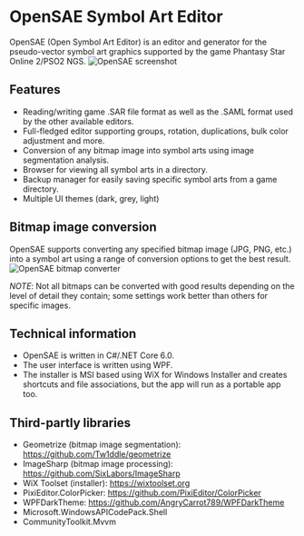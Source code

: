# OpenSAE Symbol Art Editor
OpenSAE (Open Symbol Art Editor) is an editor and generator for the pseudo-vector symbol art graphics supported by the game Phantasy Star Online 2/PSO2 NGS.
![OpenSAE screenshot](https://github.com/kodemum/OpenSAE/assets/72192505/25475a1f-e24e-4ebd-bd5f-b22828aa0363)


## Features
* Reading/writing game .SAR file format as well as the .SAML format used by the other available editors.
* Full-fledged editor supporting groups, rotation, duplications, bulk color adjustment and more.
* Conversion of any bitmap image into symbol arts using image segmentation analysis.
* Browser for viewing all symbol arts in a directory.
* Backup manager for easily saving specific symbol arts from a game directory.
* Multiple UI themes (dark, grey, light)

## Bitmap image conversion
OpenSAE supports converting any specified bitmap image (JPG, PNG, etc.) into a symbol art using a range of conversion options to get the best result.
![OpenSAE bitmap converter](https://github.com/kodemum/OpenSAE/assets/72192505/bd1e621d-dae9-48a6-ac55-4d11df9d955e)

*NOTE*: Not all bitmaps can be converted with good results depending on the level of detail they contain; some settings work better than others for specific images.

## Technical information
* OpenSAE is written in C#/.NET Core 6.0.
* The user interface is written using WPF.
* The installer is MSI based using WiX for Windows Installer and creates shortcuts and file associations, but the app will run as a portable app too.

## Third-partly libraries
* Geometrize (bitmap image segmentation): https://github.com/Tw1ddle/geometrize
* ImageSharp (bitmap image processing): https://github.com/SixLabors/ImageSharp
* WiX Toolset (installer): https://wixtoolset.org
* PixiEditor.ColorPicker: https://github.com/PixiEditor/ColorPicker
* WPFDarkTheme: https://github.com/AngryCarrot789/WPFDarkTheme
* Microsoft.WindowsAPICodePack.Shell
* CommunityToolkit.Mvvm
